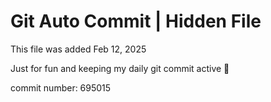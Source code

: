 # Git Auto Commit | Hidden File

This file was added Feb 12, 2025

Just for fun and keeping my daily git commit active 🤪

commit number: 695015

